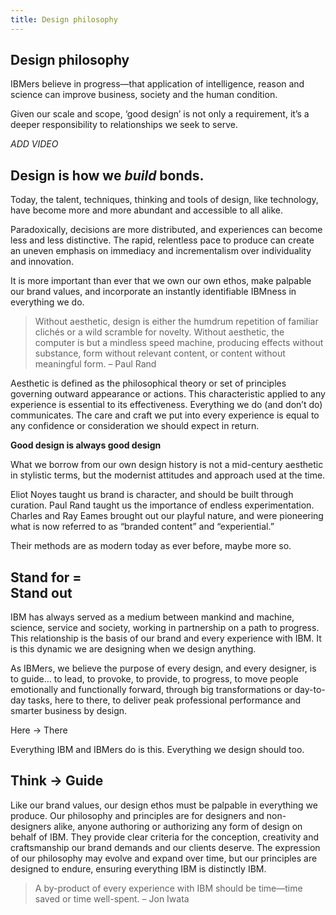```yaml
---
title: Design philosophy
---
```


<grid background="white">

<column lg="12" offset_lg="2">

## Design philosophy

IBMers believe in progress—that application of intelligence, reason and science can improve business, society and the human condition.

Given our scale and scope, ‘good design’ is not only a requirement, it’s a deeper responsibility to relationships we seek to serve.

*ADD VIDEO*

</column>
<column lg="8" offset_lg="2">

## Design is how we _build_ bonds.

Today, the talent, techniques, thinking and tools of design, like technology, have become more and more abundant and accessible to all alike.

Paradoxically, decisions are more distributed, and experiences can become less and less distinctive. The rapid, relentless pace to produce can create an uneven emphasis on immediacy and incrementalism over individuality and innovation.

It is more important than ever that we own our own ethos, make palpable our brand values, and incorporate an instantly identifiable IBMness in everything we do.

> Without aesthetic, design is either the humdrum repetition of familiar clichés or a wild scramble for novelty. Without aesthetic, the computer is but a mindless speed machine, producing effects without substance, form without relevant content, or content without meaningful form.
> – Paul Rand

Aesthetic is defined as the philosophical theory or set of principles governing outward appearance or actions. This characteristic applied to any experience is essential to its effectiveness. Everything we do (and don’t do) communicates. The care and craft we put into every experience is equal to any confidence or consideration we should expect in return.

</column>

<column lg="4">

**Good design is always good design**

What we borrow from our own design history is not a mid-century aesthetic in stylistic terms, but the modernist attitudes and approach used at the time.

Eliot Noyes taught us brand is character, and should be built through curation. Paul Rand taught us the importance of endless experimentation. Charles and Ray Eames brought out our playful nature, and were pioneering what is now referred to as “branded content” and “experiential.”

Their methods are as modern today as ever before, maybe more so.

</column>

<column offset_lg="2">

## Stand for = <br> Stand out

</column>

<column lg="8" offset_lg="2">

IBM has always served as a medium between mankind and machine, science, service and society, working in partnership on a path to progress. This relationship is the basis of our brand and every experience with IBM. It is this dynamic we are designing when we design anything.

As IBMers, we believe the purpose of every design, and every designer, is to guide… to lead, to provoke, to provide, to progress, to move people emotionally and functionally forward, through big transformations or day-to-day tasks, here to there, to deliver peak professional performance and smarter business by design.

</column>

<column offset_lg="2" lg="4">

Here → There

Everything IBM and IBMers do is this. Everything we design should too.

</column>

<column offset_lg="2" lg="12">

## Think → Guide

</column>

<column lg="8" offset_lg="2">

Like our brand values, our design ethos must be palpable in everything we produce. Our philosophy and principles are for designers and non-designers alike, anyone authoring or authorizing any form of design on behalf of IBM. They provide clear criteria for the conception, creativity and craftsmanship our brand demands and our clients deserve. The expression of our philosophy may evolve and expand over time, but our principles are designed to endure, ensuring everything IBM is distinctly IBM.

</column>

<column lg="4">

> A by-product of every experience with IBM should be time—time saved or time well-spent.
> – Jon Iwata

</column>
</grid>